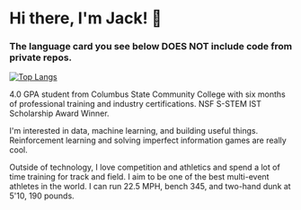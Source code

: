 # Hi there, I'm Jack! 👋 
### The language card you see below DOES NOT include code from private repos. 

[![Top Langs](https://github-readme-stats.vercel.app/api/top-langs/?username=JackTVanDyke&size_weight=0.45&count_weight=0.55&hide_progress=true&hide=makefile&langs_count=8)](https://github.com/anuraghazra/github-readme-stats)

4.0 GPA student from Columbus State Community College with six months of professional training and industry certifications. NSF S-STEM IST Scholarship Award Winner. 

I'm interested in data, machine learning, and building useful things. Reinforcement learning and solving imperfect information games are really cool. 

Outside of technology, I love competition and athletics and spend a lot of time training for track and field. I aim to be one of the best multi-event athletes in the world. I can run 22.5 MPH, bench 345, and two-hand dunk at 5'10, 190 pounds. 


